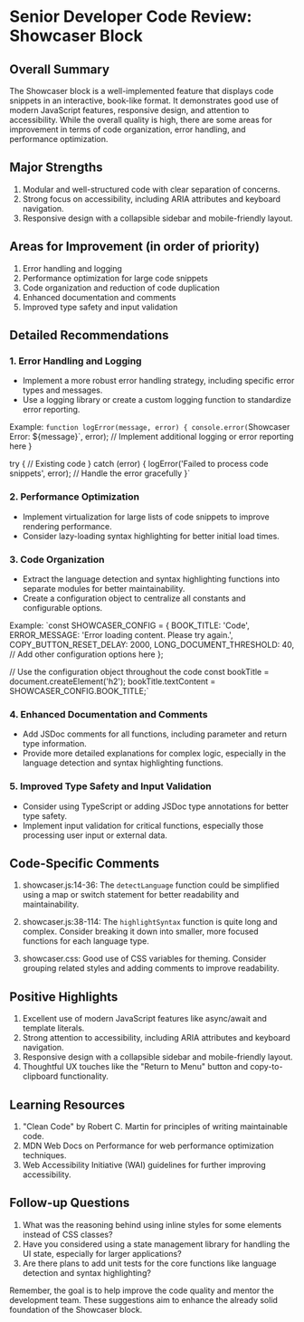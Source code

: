 # Senior Developer Code Review: Showcaser Block

## Overall Summary
The Showcaser block is a well-implemented feature that displays code snippets in an interactive, book-like format. It demonstrates good use of modern JavaScript features, responsive design, and attention to accessibility. While the overall quality is high, there are some areas for improvement in terms of code organization, error handling, and performance optimization.

## Major Strengths
1. Modular and well-structured code with clear separation of concerns.
2. Strong focus on accessibility, including ARIA attributes and keyboard navigation.
3. Responsive design with a collapsible sidebar and mobile-friendly layout.

## Areas for Improvement (in order of priority)
1. Error handling and logging
2. Performance optimization for large code snippets
3. Code organization and reduction of code duplication
4. Enhanced documentation and comments
5. Improved type safety and input validation

## Detailed Recommendations

### 1. Error Handling and Logging
- Implement a more robust error handling strategy, including specific error types and messages.
- Use a logging library or create a custom logging function to standardize error reporting.

Example:
`function logError(message, error) {
  console.error(`Showcaser Error: ${message}`, error);
  // Implement additional logging or error reporting here
}

try {
  // Existing code
} catch (error) {
  logError('Failed to process code snippets', error);
  // Handle the error gracefully
}`

### 2. Performance Optimization
- Implement virtualization for large lists of code snippets to improve rendering performance.
- Consider lazy-loading syntax highlighting for better initial load times.

### 3. Code Organization
- Extract the language detection and syntax highlighting functions into separate modules for better maintainability.
- Create a configuration object to centralize all constants and configurable options.

Example:
`const SHOWCASER_CONFIG = {
  BOOK_TITLE: 'Code',
  ERROR_MESSAGE: 'Error loading content. Please try again.',
  COPY_BUTTON_RESET_DELAY: 2000,
  LONG_DOCUMENT_THRESHOLD: 40,
  // Add other configuration options here
};

// Use the configuration object throughout the code
const bookTitle = document.createElement('h2');
bookTitle.textContent = SHOWCASER_CONFIG.BOOK_TITLE;`

### 4. Enhanced Documentation and Comments
- Add JSDoc comments for all functions, including parameter and return type information.
- Provide more detailed explanations for complex logic, especially in the language detection and syntax highlighting functions.

### 5. Improved Type Safety and Input Validation
- Consider using TypeScript or adding JSDoc type annotations for better type safety.
- Implement input validation for critical functions, especially those processing user input or external data.

## Code-Specific Comments

1. showcaser.js:14-36: The `detectLanguage` function could be simplified using a map or switch statement for better readability and maintainability.

2. showcaser.js:38-114: The `highlightSyntax` function is quite long and complex. Consider breaking it down into smaller, more focused functions for each language type.

3. showcaser.css: Good use of CSS variables for theming. Consider grouping related styles and adding comments to improve readability.

## Positive Highlights

1. Excellent use of modern JavaScript features like async/await and template literals.
2. Strong attention to accessibility, including ARIA attributes and keyboard navigation.
3. Responsive design with a collapsible sidebar and mobile-friendly layout.
4. Thoughtful UX touches like the "Return to Menu" button and copy-to-clipboard functionality.

## Learning Resources

1. "Clean Code" by Robert C. Martin for principles of writing maintainable code.
2. MDN Web Docs on Performance for web performance optimization techniques.
3. Web Accessibility Initiative (WAI) guidelines for further improving accessibility.

## Follow-up Questions

1. What was the reasoning behind using inline styles for some elements instead of CSS classes?
2. Have you considered using a state management library for handling the UI state, especially for larger applications?
3. Are there plans to add unit tests for the core functions like language detection and syntax highlighting?

Remember, the goal is to help improve the code quality and mentor the development team. These suggestions aim to enhance the already solid foundation of the Showcaser block.

